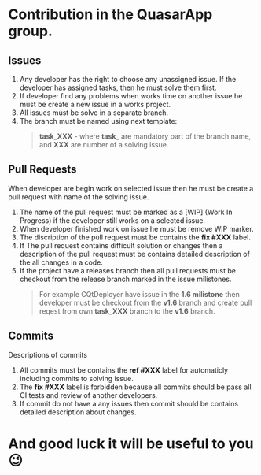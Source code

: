 # Contribution in the QuasarApp group.

## Issues
1. Any developer has the right to choose any unassigned issue. If the developer has assigned tasks, then he must solve them first.
2. If developer find any problems when works time on another issue he must be create a new issue in a works project.
3. All issues must be solve in a separate branch. 
4. The branch must be named using next template:
    > **task_XXX** - where **task_** are mandatory part of the branch name, and **XXX** are number of a solving issue.
  

## Pull Requests

When developer are begin work on selected issue then he must be create a pull request with name of the solving issue. 

1. The name of the pull request must be marked as a [WIP] (Work In Progress) if the developer still works on a selected issue.
2. When developer finished work on issue he must be remove WIP marker.
3. The discription of the pull request must be contains the **fix #XXX** label. 
4. If The pull request contains difficult solution or changes then a description of the pull request must be contains detailed description of the all changes in a code.
5. If the project have a releases branch then all pull requests must be checkout from the release branch marked in the issue milistones.
    > For example CQtDeployer have issue in the **1.6 milistone** then developer must be checkout from the **v1.6** branch and create pull reqest from own **task_XXX** branch to the **v1.6** branch. 


## Commits 
Descriptions of commits
1. All commits must be contains the **ref #XXX** label for automaticly including commits to solving issue. 
2. The **fix #XXX** label is forbidden because all commits should be pass all CI tests and review of another developers.
3. If commit do not have a any issues then commit should be contains detailed description about changes.


# And good luck it will be useful to you 😉 
